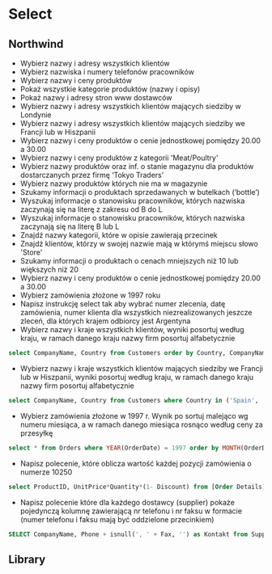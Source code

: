 # Select

## Northwind

* Wybierz nazwy i adresy wszystkich klientów
* Wybierz nazwiska i numery telefonów pracowników
* Wybierz nazwy i ceny produktów
* Pokaż wszystkie kategorie produktów (nazwy i opisy)
* Pokaż nazwy i adresy stron www dostawców
* Wybierz nazwy i adresy wszystkich klientów mających siedziby w Londynie
* Wybierz nazwy i adresy wszystkich klientów mających siedziby we Francji lub w Hiszpanii
* Wybierz nazwy i ceny produktów o cenie jednostkowej pomiędzy 20.00 a 30.00
* Wybierz nazwy i ceny produktów z kategorii 'Meat/Poultry'
* Wybierz nazwy produktów oraz inf. o stanie magazynu dla produktów dostarczanych przez firmę ‘Tokyo Tradersʼ
* Wybierz nazwy produktów których nie ma w magazynie
* Szukamy informacji o produktach sprzedawanych w butelkach (‘bottleʼ)
* Wyszukaj informacje o stanowisku pracowników, których nazwiska zaczynają się na literę z zakresu od B do L
* Wyszukaj informacje o stanowisku pracowników, których nazwiska zaczynają się na literę B lub L
* Znajdź nazwy kategorii, które w opisie zawierają przecinek
* Znajdź klientów, którzy w swojej nazwie mają w którymś miejscu słowo 'Store'
* Szukamy informacji o produktach o cenach mniejszych niż 10 lub większych niż 20
* Wybierz nazwy i ceny produktów o cenie jednostkowej pomiędzy 20.00 a 30.00
* Wybierz zamówienia złożone w 1997 roku
* Napisz instrukcję select tak aby wybrać numer zlecenia, datę zamówienia, numer klienta dla wszystkich niezrealizowanych jeszcze zleceń, dla których krajem odbiorcy jest Argentyna
* Wybierz nazwy i kraje wszystkich klientów, wyniki posortuj według kraju, w ramach danego kraju nazwy firm posortuj alfabetycznie

```sql
select CompanyName, Country from Customers order by Country, CompanyName;
```

* Wybierz nazwy i kraje wszystkich klientów mających siedziby we Francji lub w
Hiszpanii, wyniki posortuj według kraju, w ramach danego kraju nazwy firm posortuj
alfabetycznie

```sql
select CompanyName, Country from Customers where Country in ('Spain', 'France') order by Country, CompanyName;
```

* Wybierz zamówienia złożone w 1997 r. Wynik po sortuj malejąco wg numeru
miesiąca, a w ramach danego miesiąca rosnąco według ceny za przesyłkę

```sql
select * from Orders where YEAR(OrderDate) = 1997 order by MONTH(OrderDate) desc, Freight;
```

* Napisz polecenie, które oblicza wartość każdej pozycji zamówienia o numerze 10250

```sql
select ProductID, UnitPrice*Quantity*(1- Discount) from [Order Details] od where OrderID = 10250;
```

* Napisz polecenie które dla każdego dostawcy (supplier) pokaże pojedynczą kolumnę
zawierającą nr telefonu i nr faksu w formacie (numer telefonu i faksu mają być
oddzielone przecinkiem)

```sql
SELECT CompanyName, Phone + isnull(', ' + Fax, '') as Kontakt from Suppliers;
```

## Library
